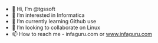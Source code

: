 - 👋 Hi, I’m @tgssoft
- 👀 I’m interested in Informatica
- 🌱 I’m currently learning Github use
- 💞️ I’m looking to collaborate on Linux
- 📫 How to reach me  - infaguru.com or www.infaguru.com 

<!---
tgssoft/tgssoft is a ✨ special ✨ repository because its `README.md` (this file) appears on your GitHub profile.
You can click the Preview link to take a look at your changes.
--->

